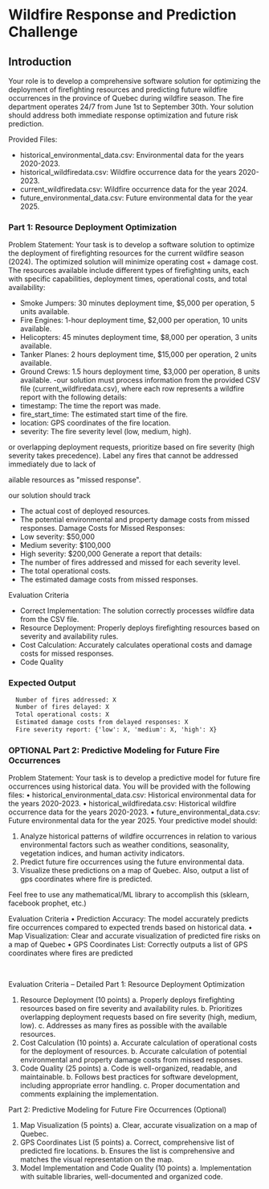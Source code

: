 # Wildfire Response and Prediction Challenge

## Introduction
Your role is to develop a comprehensive software solution for optimizing the deployment of firefighting resources and predicting future wildfire occurrences in the province of Quebec during wildfire season. The fire department operates 24/7 from June 1st to September 30th. Your solution should address both immediate response optimization and future risk prediction.

Provided Files:
-	historical_environmental_data.csv: Environmental data for the years 2020-2023.
-	historical_wildfiredata.csv: Wildfire occurrence data for the years 2020-2023.
-	current_wildfiredata.csv: Wildfire occurrence data for the year 2024.
-	future_environmental_data.csv: Future environmental data for the year 2025.

### Part 1: Resource Deployment Optimization
Problem Statement:
Your task is to develop a software solution to optimize the deployment of firefighting resources for the current wildfire season (2024). The optimized solution will minimize operating cost + damage cost. The resources available include different types of firefighting units, each with specific capabilities, deployment times, operational costs, and total availability:
-	Smoke Jumpers: 30 minutes deployment time, $5,000 per operation, 5 units available.
-	Fire Engines: 1-hour deployment time, $2,000 per operation, 10 units available.
-	Helicopters: 45 minutes deployment time, $8,000 per operation, 3 units available.
-	Tanker Planes: 2 hours deployment time, $15,000 per operation, 2 units available.
-	Ground Crews: 1.5 hours deployment time, $3,000 per operation, 8 units available.
-our solution must process information from the provided CSV file (current_wildfiredata.csv), where each row represents a wildfire report with the following details:
-	timestamp: The time the report was made.
-	fire_start_time: The estimated start time of the fire.
-	location: GPS coordinates of the fire location.
-	severity: The fire severity level (low, medium, high).

or overlapping deployment requests, prioritize based on fire severity (high severity takes precedence). Label any fires that cannot be addressed immediately due to lack of

ailable resources as "missed response".

our solution should track

-	The actual cost of deployed resources.
-	The potential environmental and property damage costs from missed responses.
Damage Costs for Missed Responses:
-	Low severity: $50,000
-	Medium severity: $100,000
-	High severity: $200,000
Generate a report that details:
-	The number of fires addressed and missed for each severity level.
-	The total operational costs.
-	The estimated damage costs from missed responses.

Evaluation Criteria

-	Correct Implementation: The solution correctly processes wildfire data from the CSV file.
-	Resource Deployment: Properly deploys firefighting resources based on severity and availability rules.
-	Cost Calculation: Accurately calculates operational costs and damage costs for missed responses.
-	Code Quality


### Expected Output

```txt
  Number of fires addressed: X
  Number of fires delayed: X
  Total operational costs: X
  Estimated damage costs from delayed responses: X
  Fire severity report: {'low': X, 'medium': X, 'high': X}
```

### OPTIONAL Part 2: Predictive Modeling for Future Fire Occurrences
Problem Statement:
Your task is to develop a predictive model for future fire occurrences using historical data. You will be provided with the following files:
•	historical_environmental_data.csv: Historical environmental data for the years 2020-2023.
•	historical_wildfiredata.csv: Historical wildfire occurrence data for the years 2020-2023.
•	future_environmental_data.csv: Future environmental data for the year 2025.
Your predictive model should:
1.	Analyze historical patterns of wildfire occurrences in relation to various environmental factors such as weather conditions, seasonality, vegetation indices, and human activity indicators.
2.	Predict future fire occurrences using the future environmental data.
3.	Visualize these predictions on a map of Quebec. Also, output a list of gps coordinates where fire is predicted. 

Feel free to use any mathematical/ML library to accomplish this (sklearn, facebook prophet, etc.)


Evaluation Criteria
•	Prediction Accuracy: The model accurately predicts fire occurrences compared to expected trends based on historical data.
•	Map Visualization: Clear and accurate visualization of predicted fire risks on a map of Quebec
•	GPS Coordinates List: Correctly outputs a list of GPS coordinates where fires are predicted

 

Evaluation Criteria – Detailed
Part 1: Resource Deployment Optimization
1.	Resource Deployment (10 points)
a.	Properly deploys firefighting resources based on fire severity and availability rules. 
b.	Prioritizes overlapping deployment requests based on fire severity (high, medium, low). 
c.	Addresses as many fires as possible with the available resources.
2.	Cost Calculation (10 points)
a.	Accurate calculation of operational costs for the deployment of resources. 
b.	Accurate calculation of potential environmental and property damage costs from missed responses.
3.	Code Quality (25 points)
a.	Code is well-organized, readable, and maintainable. 
b.	Follows best practices for software development, including appropriate error handling. 
c.	Proper documentation and comments explaining the implementation.

Part 2: Predictive Modeling for Future Fire Occurrences (Optional)
1.	Map Visualization (5 points)
a.	Clear, accurate visualization on a map of Quebec.
2.	GPS Coordinates List (5 points)
a.	Correct, comprehensive list of predicted fire locations.
b.	Ensures the list is comprehensive and matches the visual representation on the map.
3.	Model Implementation and Code Quality (10 points)
a.	Implementation with suitable libraries, well-documented and organized code.


